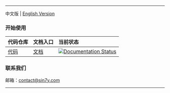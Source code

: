 *******************************
中文版 | [English Version](./README_en.md)


### 开始使用

|代码仓库|文档入口|当前状态|
|:----|:-----|:-----|
|[代码](https://github.com/Sin7Y/ola-lang.git)|[文档](https://o-lang-specs.readthedocs.io/zh_CN/latest/)|[![Documentation Status](https://readthedocs.org/projects/code-blocks/badge/?version=latest)](https://readthedocs.org/projects/o-lang-specs/)|


### 联系我们
邮箱：<contact@sin7y.com>
*******************************

